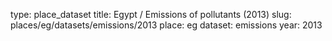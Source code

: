 type: place_dataset
title: Egypt / Emissions of pollutants (2013)
slug: places/eg/datasets/emissions/2013
place: eg
dataset: emissions
year: 2013
